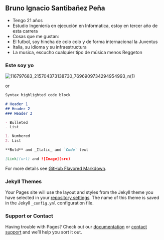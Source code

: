 ## Bruno Ignacio Santibañez Peña

- Tengo 21 años
- Estudio Ingeniería en ejecución en Informatica, estoy en tercer año de esta carrera
- Cosas que me gustan:
- El futbol, soy hincha de colo colo y de forma internacional la Juventus
- Italia, su idioma y su infraestructura 
- La musica, escucho cualquier tipo de música menos Reggeton 

### Este soy yo
![116797683_215704373138730_7696909734294954993_n(1)](https://user-images.githubusercontent.com/90352697/135342837-b58e627d-b8dc-4539-beda-93e8c327f771.jpg)

or

```markdown
Syntax highlighted code block

# Header 1
## Header 2
### Header 3

- Bulleted
- List

1. Numbered
2. List

**Bold** and _Italic_ and `Code` text

[Link](url) and ![Image](src)
```

For more details see [GitHub Flavored Markdown](https://www.instagram.com/p/CDZvm1En91_gwMfVs2TUrJMOFUWQOMUXqsGzs00/).

### Jekyll Themes

Your Pages site will use the layout and styles from the Jekyll theme you have selected in your [repository settings](https://github.com/Br5n1ch4/Brunacho/settings/pages). The name of this theme is saved in the Jekyll `_config.yml` configuration file.

### Support or Contact

Having trouble with Pages? Check out our [documentation](https://docs.github.com/categories/github-pages-basics/) or [contact support](https://support.github.com/contact) and we’ll help you sort it out.
